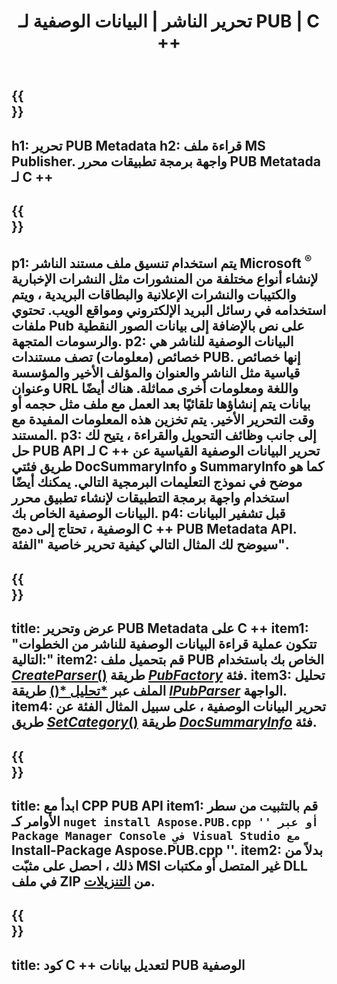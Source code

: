﻿---
translation: true
template: /_templates/metadata-cpp.md
title: تحرير الناشر | البيانات الوصفية لـ PUB | C ++
description: قراءة بيانات تعريف ملفات Publisher باستخدام PUB C ++ API Solution. تمنحك واجهة برمجة تطبيقات C ++ المحلية الوصول إلى خصائص SummaryInfo و DocSummaryInfo.
url: /cpp/metadata/pub/
metakeywords: تحرير البيانات الوصفية للناشر ، البيانات الوصفية لملف الناشر ، محرر البيانات الوصفية للناشر ، قراءة البيانات الوصفية لملف الناشر ، قراءة البيانات الوصفية للناشر
family: pub
platformtag: cpp
feature: metadata
aliases: /cpp/metadata/
---

{{<section banner>}}
---
h1: تحرير PUB Metadata
h2: قراءة ملف MS Publisher. واجهة برمجة تطبيقات محرر PUB Metatada لـ C ++
---

{{<section overview>}}
---
p1: يتم استخدام تنسيق ملف مستند الناشر Microsoft <sup> ® </sup> لإنشاء أنواع مختلفة من المنشورات مثل النشرات الإخبارية والكتيبات والنشرات الإعلانية والبطاقات البريدية ، ويتم استخدامه في رسائل البريد الإلكتروني ومواقع الويب. تحتوي ملفات Pub على نص بالإضافة إلى بيانات الصور النقطية والرسومات المتجهة.
p2: البيانات الوصفية للناشر هي خصائص (معلومات) تصف مستندات PUB. إنها خصائص قياسية مثل الناشر والعنوان والمؤلف الأخير والمؤسسة وعنوان URL واللغة ومعلومات أخرى مماثلة. هناك أيضًا بيانات يتم إنشاؤها تلقائيًا بعد العمل مع ملف مثل حجمه أو وقت التحرير الأخير. يتم تخزين هذه المعلومات المفيدة مع المستند.
p3: إلى جانب وظائف التحويل والقراءة ، يتيح لك حل PUB API لـ C ++ تحرير البيانات الوصفية القياسية عن طريق فئتي DocSummaryInfo و SummaryInfo كما هو موضح في نموذج التعليمات البرمجية التالي. يمكنك أيضًا استخدام واجهة برمجة التطبيقات لإنشاء تطبيق محرر البيانات الوصفية الخاص بك.
p4: قبل تشفير البيانات الوصفية ، تحتاج إلى دمج C ++ PUB Metadata API. سيوضح لك المثال التالي كيفية تحرير خاصية "الفئة".
---

{{<section feature1>}}
---
title: عرض وتحرير PUB Metadata على C ++
item1: "تتكون عملية قراءة البيانات الوصفية للناشر من الخطوات التالية:"
item2: قم بتحميل ملف PUB الخاص بك باستخدام [*CreateParser*()](https://reference.aspose.com/pub/cpp/class/aspose.pub.pub_factory#a88c04c4c35d45ee8febc7e1554d03c4b) طريقة [*PubFactory*](https://reference.aspose.com/pub/cpp/class/aspose.pub.pub_factory) فئة.
item3: تحليل الملف عبر [*تحليل *()](https://reference.aspose.com/pub/cpp/class/aspose.pub.i_pub_parser#ae9fc7043f382a5b4a7b694f0fe477915) طريقة [*IPubParser*](https://reference.aspose.com/pub/cpp/class/aspose.pub.i_pub_parser) الواجهة.
item4: تحرير البيانات الوصفية ، على سبيل المثال الفئة عن طريق [*SetCategory*()](https://reference.aspose.com/pub/cpp/class/aspose.pub.doc_summary_info#a2e023fe8e8ecd0bf03bb6c9d561f8fec) طريقة [*DocSummaryInfo*](https:/DocSummaryInfo*]/apireference.aspose.com/pub/cpp/class/aspose.pub.doc_summary_info) فئة.
---

{{<section feature2>}}
---
title: ابدأ مع CPP PUB API
item1: قم بالتثبيت من سطر الأوامر كـ `` nuget install Aspose.PUB.cpp '' أو عبر Package Manager Console في Visual Studio مع `` Install-Package Aspose.PUB.cpp ''.
item2: بدلاً من ذلك ، احصل على مثبّت MSI غير المتصل أو مكتبات DLL في ملف ZIP من [التنزيلات](https://releases.aspose.com/pub/cpp).
---

{{<section codeexample>}}
---
title: كود C ++ لتعديل بيانات PUB الوصفية
---
